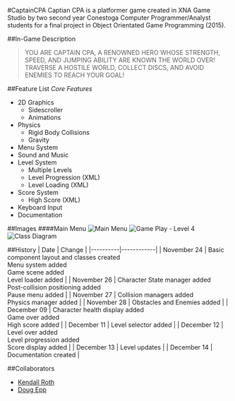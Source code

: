 #CaptainCPA
Captian CPA is a platformer game created in XNA Game Studio by two second year Conestoga Computer Programmer/Analyst students for a final project in Object Orientated Game Programming (2015).

##In-Game Description
> YOU ARE CAPTAIN CPA, A RENOWNED HERO WHOSE STRENGTH, SPEED, AND JUMPING ABILITY ARE KNOWN THE WORLD OVER! TRAVERSE A HOSTILE WORLD, COLLECT DISCS, AND AVOID ENEMIES TO REACH YOUR GOAL! 

##Feature List
*Core Features*
- 2D Graphics
	- Sidescroller
	- Animations
- Physics
	- Rigid Body Collisions
	- Gravity
- Menu System
- Sound and Music
- Level System
	- Multiple Levels
	- Level Progression (XML)
	- Level Loading (XML)
- Score System
	- High Score (XML)
- Keyboard Input
- Documentation


##Images
####Main Menu
![Main Menu](https://cloud.githubusercontent.com/assets/12562420/11855589/22308308-a419-11e5-987d-fcfb3c4c14f3.png)
![Game Play - Level 4](https://cloud.githubusercontent.com/assets/12562420/11855587/222ce388-a419-11e5-87ce-1793bdaaee50.png)
![Class Diagram](https://cloud.githubusercontent.com/assets/12562420/11855588/222d499a-a419-11e5-9ffd-925eaf383b52.png)

##History
|   Date   |   Change   |
|----------|------------|
| November 24 | Basic component layout and classes created<br>Menu system added<br>Game scene added<br>Level loader added |
| November 26 | Character State manager added<br>Post-collision positioning added<br>Pause menu added |
| November 27 | Collision managers added<br>Physics manager added |
| November 28 | Obstacles and Enemies added |
| December 09 | Character health display added<br>Game over added<br>High score added |
| December 11 | Level selector added |
| December 12 | Level over added<br>Level progression added<br>Score display added |
| December 13 | Level updates |
| December 14 | Documentation created |

##Collaborators
- [Kendall Roth](https://github.com/UnaviaMedia)
- [Doug Epp](https://github.com/DougEpp)
